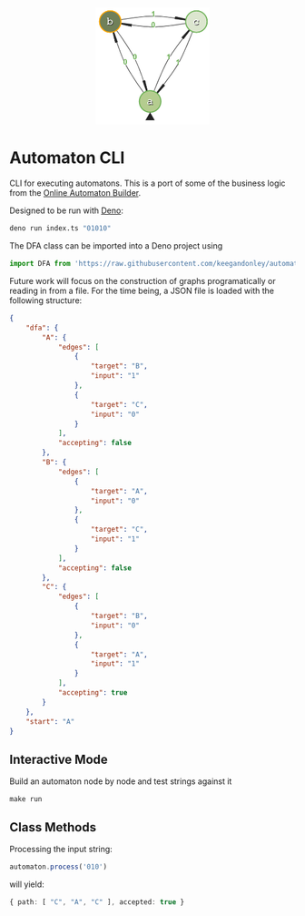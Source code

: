 <div align="center">
	<img width="200" src=".github/graph.png" alt="Graph Logo" /> 
</div>

# Automaton CLI

CLI for executing automatons. This is a port of some of the business logic from the [Online Automaton Builder](https://automatonbuilder.com/).

Designed to be run with [Deno](https://deno.land/):
```bash
deno run index.ts "01010"
```

The DFA class can be imported into a Deno project using

```js
import DFA from 'https://raw.githubusercontent.com/keegandonley/automaton-deno/master/automaton.ts';

```

Future work will focus on the construction of graphs programatically or reading in from a file. For the time being, a JSON file is loaded with the following structure:

```json
{
	"dfa": {
		"A": {
			"edges": [
				{
					"target": "B",
					"input": "1"
				},
				{
					"target": "C",
					"input": "0"
				}
			],
			"accepting": false
		},
		"B": {
			"edges": [
				{
					"target": "A",
					"input": "0"
				},
				{
					"target": "C",
					"input": "1"
				}
			],
			"accepting": false
		},
		"C": {
			"edges": [
				{
					"target": "B",
					"input": "0"
				},
				{
					"target": "A",
					"input": "1"
				}
			],
			"accepting": true
		}
	},
	"start": "A"
}
```

## Interactive Mode
Build an automaton node by node and test strings against it

```
make run
```


## Class Methods
Processing the input string:

```typescript
automaton.process('010')
```

will yield:

```typescript
{ path: [ "C", "A", "C" ], accepted: true }
```